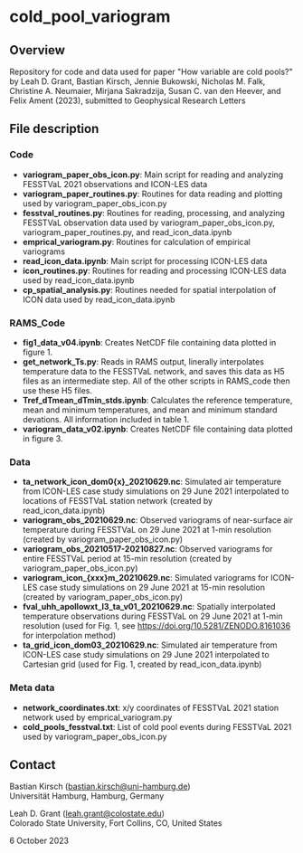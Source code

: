 # cold_pool_variogram

## Overview
Repository for code and data used for paper "How variable are cold pools?" by Leah D. Grant, Bastian Kirsch, Jennie Bukowski, Nicholas M. Falk, Christine A. Neumaier, Mirjana Sakradzija, Susan C. van den Heever, and Felix Ament (2023), submitted to Geophysical Research Letters  

## File description
### Code
- **variogram_paper_obs_icon.py**: Main script for reading and analyzing FESSTVaL 2021 observations and ICON-LES data
- **variogram_paper_routines.py**: Routines for data reading and plotting used by variogram_paper_obs_icon.py
- **fesstval_routines.py**: Routines for reading, processing, and analyzing FESSTVaL observation data used by variogram_paper_obs_icon.py, variogram_paper_routines.py, and read_icon_data.ipynb
- **emprical_variogram.py**: Routines for calculation of empirical variograms
- **read_icon_data.ipynb**: Main script for processing ICON-LES data
- **icon_routines.py**: Routines for reading and processing ICON-LES data used by read_icon_data.ipynb
- **cp_spatial_analysis.py**: Routines needed for spatial interpolation of ICON data used by read_icon_data.ipynb

### RAMS_Code
- **fig1_data_v04.ipynb**: Creates NetCDF file containing data plotted in figure 1.
- **get_network_Ts.py**: Reads in RAMS output, linerally interpolates temperature data to the FESSTVaL network, and saves this data as H5 files as an intermediate step. All of the other scripts in RAMS_code then use these H5 files.
- **Tref_dTmean_dTmin_stds.ipynb**: Calculates the reference temperature, mean and minimum temperatures, and mean and minimum standard devations. All information included in table 1. 
- **variogram_data_v02.ipynb**: Creates NetCDF file containing data plotted in figure 3.

### Data
- **ta_network_icon_dom0{x}_20210629.nc**: Simulated air temperature from ICON-LES case study simulations on 29 June 2021 interpolated to locations of FESSTVaL station network (created by read_icon_data.ipynb)
- **variogram_obs_20210629.nc**: Observed variograms of near-surface air temperature during FESSTVaL on 29 June 2021 at 1-min resolution (created by variogram_paper_obs_icon.py)
- **variogram_obs_20210517-20210827.nc**: Observed variograms for entire FESSTVaL period at 15-min resolution (created by variogram_paper_obs_icon.py)
- **variogram_icon_{xxx}m_20210629.nc**: Simulated variograms for ICON-LES case study simulations on 29 June 2021 at 15-min resolution (created by variogram_paper_obs_icon.py)
- **fval_uhh_apollowxt_l3_ta_v01_20210629.nc**: Spatially interpolated temperature observations during FESSTVaL on 29 June 2021 at 1-min resolution (used for Fig. 1, see https://doi.org/10.5281/ZENODO.8161036 for interpolation method)
- **ta_grid_icon_dom03_20210629.nc**: Simulated air temperature from ICON-LES case study simulations on 29 June 2021 interpolated to Cartesian grid (used for Fig. 1, created by read_icon_data.ipynb)

### Meta data
- **network_coordinates.txt**: x/y coordinates of FESSTVaL 2021 station network used by emprical_variogram.py
- **cold_pools_fesstval.txt**: List of cold pool events during FESSTVaL 2021 used by variogram_paper_obs_icon.py


## Contact
Bastian Kirsch (bastian.kirsch@uni-hamburg.de)<br>
Universität Hamburg, Hamburg, Germany

Leah D. Grant (leah.grant@colostate.edu)<br>
Colorado State University, Fort Collins, CO, United States

6 October 2023
